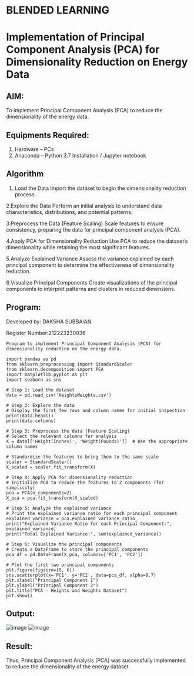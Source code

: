 # BLENDED LEARNING
# Implementation of Principal Component Analysis (PCA) for Dimensionality Reduction on Energy Data

## AIM:
To implement Principal Component Analysis (PCA) to reduce the dimensionality of the energy data.

## Equipments Required:
1. Hardware – PCs
2. Anaconda – Python 3.7 Installation / Jupyter notebook

## Algorithm
1. Load the Data Import the dataset to begin the dimensionality reduction process.

2.Explore the Data Perform an initial analysis to understand data characteristics, distributions, and potential patterns.

3.Preprocess the Data (Feature Scaling) Scale features to ensure consistency, preparing the data for principal component analysis (PCA).

4.Apply PCA for Dimensionality Reduction Use PCA to reduce the dataset’s dimensionality while retaining the most significant features.

5.Analyze Explained Variance Assess the variance explained by each principal component to determine the effectiveness of dimensionality reduction.

6.Visualize Principal Components Create visualizations of the principal components to interpret patterns and clusters in reduced dimensions.

## Program:

Developed by: DAKSHA SUBBAIAN

Register Number:212223230036

```
Program to implement Principal Component Analysis (PCA) for dimensionality reduction on the energy data.

import pandas as pd
from sklearn.preprocessing import StandardScaler
from sklearn.decomposition import PCA
import matplotlib.pyplot as plt
import seaborn as sns

# Step 1: Load the dataset 
data = pd.read_csv('HeightsWeights.csv')

# Step 2: Explore the data
# Display the first few rows and column names for initial inspection
print(data.head())
print(data.columns)

# Step 3: Preprocess the data (Feature Scaling)
# Select the relevant columns for analysis
X = data[['Height(Inches)', 'Weight(Pounds)']]  # Use the appropriate column names

# Standardize the features to bring them to the same scale
scaler = StandardScaler()
X_scaled = scaler.fit_transform(X)

# Step 4: Apply PCA for dimensionality reduction
# Initialize PCA to reduce the features to 2 components (for simplicity)
pca = PCA(n_components=2)
X_pca = pca.fit_transform(X_scaled)

# Step 5: Analyze the explained variance
# Print the explained variance ratio for each principal component
explained_variance = pca.explained_variance_ratio_
print("Explained Variance Ratio for each Principal Component:", explained_variance)
print("Total Explained Variance:", sum(explained_variance))

# Step 6: Visualize the principal components
# Create a DataFrame to store the principal components
pca_df = pd.DataFrame(X_pca, columns=['PC1', 'PC2'])

# Plot the first two principal components
plt.figure(figsize=(8, 6))
sns.scatterplot(x='PC1', y='PC2', data=pca_df, alpha=0.7)
plt.xlabel("Principal Component 1")
plt.ylabel("Principal Component 2")
plt.title("PCA - Heights and Weights Dataset")
plt.show()
```

## Output:
![image](https://github.com/user-attachments/assets/98d39f98-9a13-4bf9-b68c-71174f9828fc)
![image](https://github.com/user-attachments/assets/57f98719-a446-420d-871d-212aaf35c04e)



## Result:
Thus, Principal Component Analysis (PCA) was successfully implemented to reduce the dimensionality of the energy dataset.
